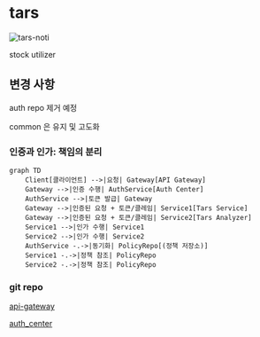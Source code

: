 # tars

![tars-noti](https://user-images.githubusercontent.com/61622657/226113256-f64492b9-7a53-4551-b042-0e3d5f8963b9.gif)


stock utilizer

## 변경 사항

auth repo 제거 예정

common 은 유지 및 고도화

### 인증과 인가: 책임의 분리

```mermaid
graph TD
    Client[클라이언트] -->|요청| Gateway[API Gateway]
    Gateway -->|인증 수행| AuthService[Auth Center]
    AuthService -->|토큰 발급| Gateway
    Gateway -->|인증된 요청 + 토큰/클레임| Service1[Tars Service]
    Gateway -->|인증된 요청 + 토큰/클레임| Service2[Tars Analyzer]
    Service1 -->|인가 수행| Service1
    Service2 -->|인가 수행| Service2
    AuthService -.->|동기화| PolicyRepo[(정책 저장소)]
    Service1 -.->|정책 참조| PolicyRepo
    Service2 -.->|정책 참조| PolicyRepo
```

### git repo

[api-gateway](https://github.com/christopher3810/api-gateway)

[auth_center](https://github.com/christopher3810/auth_center)
